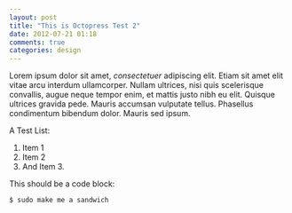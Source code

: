 ```yaml
---
layout: post
title: "This is Octopress Test 2"
date: 2012-07-21 01:18
comments: true
categories: design
---
```


Lorem ipsum dolor sit amet, *consectetuer* adipiscing elit. Etiam sit amet elit vitae arcu interdum ullamcorper. Nullam ultrices, nisi quis scelerisque convallis, augue neque tempor enim, et mattis justo nibh eu elit. Quisque ultrices gravida pede. Mauris accumsan vulputate tellus. Phasellus condimentum bibendum dolor. Mauris sed ipsum.

A Test List:

1. Item 1
2. Item 2
3. And Item 3.

This should be a code block:

```
$ sudo make me a sandwich
```


